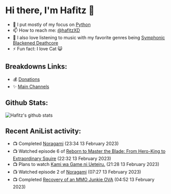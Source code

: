 # Hi there, I'm Hafitz 👋
- 🐍 I put mostly of my focus on [Python](https://python.org)
- 📫 How to reach me: [@hafitzXD](https://t.me/hafitzXD)
- 🎵 I also love listening to music with my favorite genres being [Symphonic Blackened Deathcore](https://youtu.be/qyYmS_iBcy4)
- ⚡ Fun fact: I love Cat 😺

## Breakdowns Links:
- 💰 [Donations](https://t.me/TheBreakdowns/2)
- ✨ [Main Channels](https://t.me/TheBreakdowns)

## Github Stats:
![Hafitz's github stats](https://github-readme-stats.vercel.app/api?username=breakdowns&show_icons=true&count_private=true&bg_color=00000000&text_color=777)

## Recent AniList activity:
<!-- ANILIST_ACTIVITY:start -->

-   📺 Completed [Noragami](https://anilist.co/anime/20447) (23:34 13 February 2023)
-   📺 Watched episode 6 of [Reborn to Master the Blade: From Hero-King to Extraordinary Squire](https://anilist.co/anime/142193) (22:32 13 February 2023)
-   📺 Plans to watch [Kami wa Game ni Ueteiru.](https://anilist.co/anime/144176) (21:28 13 February 2023)
-   📺 Watched episode 2 of [Noragami](https://anilist.co/anime/20447) (07:27 13 February 2023)
-   📺 Completed [Recovery of an MMO Junkie OVA](https://anilist.co/anime/100684) (04:52 13 February 2023)

<!-- ANILIST_ACTIVITY:end -->
